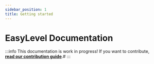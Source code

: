 ```yaml
---
sidebar_position: 1
title: Getting started
---
```


# EasyLevel Documentation
:::info
This documentation is work in progress!
If you want to contribute, [**read our contribution guide**](../opensource.md).#
:::